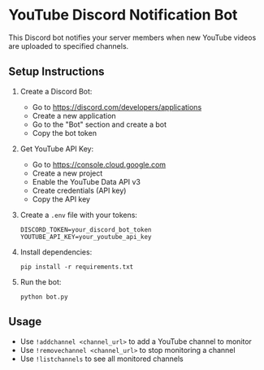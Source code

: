 # YouTube Discord Notification Bot

This Discord bot notifies your server members when new YouTube videos are uploaded to specified channels.

## Setup Instructions

1. Create a Discord Bot:
   - Go to https://discord.com/developers/applications
   - Create a new application
   - Go to the "Bot" section and create a bot
   - Copy the bot token

2. Get YouTube API Key:
   - Go to https://console.cloud.google.com
   - Create a new project
   - Enable the YouTube Data API v3
   - Create credentials (API key)
   - Copy the API key

3. Create a `.env` file with your tokens:
   ```
   DISCORD_TOKEN=your_discord_bot_token
   YOUTUBE_API_KEY=your_youtube_api_key
   ```

4. Install dependencies:
   ```
   pip install -r requirements.txt
   ```

5. Run the bot:
   ```
   python bot.py
   ```

## Usage

- Use `!addchannel <channel_url>` to add a YouTube channel to monitor
- Use `!removechannel <channel_url>` to stop monitoring a channel
- Use `!listchannels` to see all monitored channels
